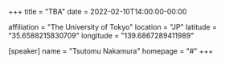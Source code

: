 +++
title = "TBA"
date = 2022-02-10T14:00:00-00:00

affiliation = "The University of Tokyo"
location = "JP"
latitude = "35.6588215830709"
longitude = "139.6867289411989"

[speaker]
  name = "Tsutomu Nakamura"
  homepage = "\#"
+++
